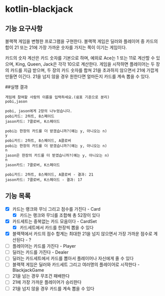 # kotlin-blackjack

## 기능 요구사항
블랙잭 게임을 변형한 프로그램을 구현한다. 블랙잭 게임은 딜러와 플레이어 중 카드의 합이 21 또는 21에 가장 가까운 숫자를 가지는 쪽이 이기는 게임이다.

카드의 숫자 계산은 카드 숫자를 기본으로 하며, 예외로 Ace는 1 또는 11로 계산할 수 있으며, King, Queen, Jack은 각각 10으로 계산한다.
게임을 시작하면 플레이어는 두 장의 카드를 지급 받으며, 두 장의 카드 숫자를 합쳐 21을 초과하지 않으면서 21에 가깝게 만들면 이긴다. 21을 넘지 않을 경우 원한다면 얼마든지 카드를 계속 뽑을 수 있다.

##실행 결과
```
게임에 참여할 사람의 이름을 입력하세요.(쉼표 기준으로 분리)
pobi,jason

pobi, jason에게 2장의 나누었습니다.
pobi카드: 2하트, 8스페이드
jason카드: 7클로버, K스페이드

pobi는 한장의 카드를 더 받겠습니까?(예는 y, 아니오는 n)
y
pobi카드: 2하트, 8스페이드, A클로버
pobi는 한장의 카드를 더 받겠습니까?(예는 y, 아니오는 n)
n
jason은 한장의 카드를 더 받겠습니까?(예는 y, 아니오는 n)
n
jason카드: 7클로버, K스페이드

pobi카드: 2하트, 8스페이드, A클로버 - 결과: 21
jason카드: 7클로버, K스페이드 - 결과: 17
```

## 기능 목록
- [x] 카드는 랭크와 무늬 그리고 점수를 가진다 - Card
  - [x] 카드는 랭크와 무늬를 조합해 총 52장이 있다
- [x] 카드세트는 중복없는 카드 모음이다 - CardSet
  - [x] 카드세트에서 카드를 한장씩 뽑을 수 있다
- [x] 블랙잭에서 카드의 점수 합계는 최대한 21을 넘지 않으면서 가장 가까운 점수로 계산된다 - ?
- [ ] 플레이어는 카드를 가진다 - Player
- [ ] 딜러는 카드를 가진다 - Dealer
- [ ] 딜러는 카드세트에서 카드를 뽑아서 플레이어나 자신에게 줄 수 있다
- [ ] 블랙잭 게임은 딜러와 카드세트 그리고 여러명의 플레이어로 시작한다 - BlackjackGame
- [ ] 21을 넘는 경우 무조건 패배한다
- [ ] 21에 가장 가까운 플레이어가 승리한다
- [ ] 21을 넘지 않을 경우 카드를 계속 뽑을 수 있다 
